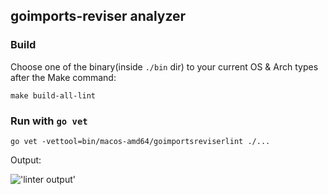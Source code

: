 goimports-reviser analyzer
---

### Build
Choose one of the binary(inside `./bin` dir) to your current OS & Arch types after the Make command: 
```shell
make build-all-lint
```

### Run with `go vet`
```shell
go vet -vettool=bin/macos-amd64/goimportsreviserlint ./...
```

Output:

!['linter output'](../images/linter-example.png)
